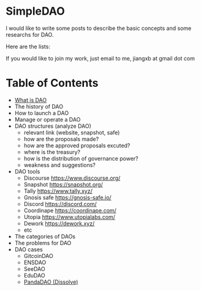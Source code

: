# SimpleDAO

I would like to write some posts to describe the basic concepts and some researchs for DAO.

Here are the lists:

If you would like to join my work, just email to me, jiangxb at gmail dot com

# Table of Contents

- [What is DAO](https://mirror.xyz/bobjiang.eth/dWOoDJGp7TKmLrAFO85ld9yAyJF8iRfafgrdHx162Cc)
- The history of DAO
- How to launch a DAO
- Manage or operate a DAO
- DAO structures (analyze DAO)
  - relevant link (website, snapshot, safe)
  - how are the proposals made?
  - how are the approved proposals excuted?
  - where is the treasury?
  - how is the distribution of governance power?
  - weakness and suggestions?
- DAO tools
  - Discourse https://www.discourse.org/
  - Snapshot https://snapshot.org/
  - Tally https://www.tally.xyz/
  - Gnosis safe https://gnosis-safe.io/
  - Discord https://discord.com/
  - Coordinape https://coordinape.com/
  - Utopia https://www.utopialabs.com/
  - Dework https://dework.xyz/
  - etc
- The categories of DAOs
- The problems for DAO
- DAO cases
  - GitcoinDAO
  - ENSDAO
  - SeeDAO
  - EduDAO
  - [PandaDAO (Dissolve)](https://mp.weixin.qq.com/s/fvgBytfuT0Tfo_g0UAaEJw)
